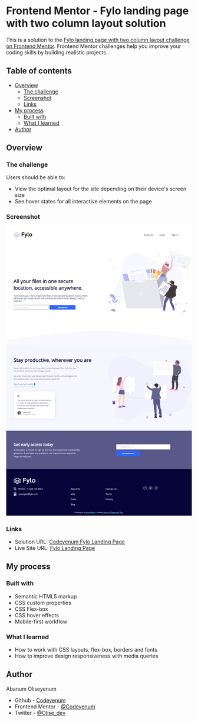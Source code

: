 # Frontend Mentor - Fylo landing page with two column layout solution

This is a solution to the [Fylo landing page with two column layout challenge on Frontend Mentor](https://www.frontendmentor.io/challenges/fylo-landing-page-with-two-column-layout-5ca5ef041e82137ec91a50f5). Frontend Mentor challenges help you improve your coding skills by building realistic projects. 

## Table of contents

- [Overview](#overview)
  - [The challenge](#the-challenge)
  - [Screenshot](#screenshot)
  - [Links](#links)
- [My process](#my-process)
  - [Built with](#built-with)
  - [What I learned](#what-i-learned)
- [Author](#author)

## Overview

### The challenge

Users should be able to:

- View the optimal layout for the site depending on their device's screen size
- See hover states for all interactive elements on the page

### Screenshot

![](./images/FireShot%20Capture%20002%20-%20Fylo%20landing%20page.png)

### Links

- Solution URL: [Codeyenum Fylo Landing Page](https://www.frontendmentor.io/solutions/fylo-landing-page-with-html-and-css-pHvUFYacab)
- Live Site URL: [Fylo Landing Page](https://olise-fylo-landing-page.netlify.app/)

## My process

### Built with

- Semantic HTML5 markup
- CSS custom properties
- CSS Flex-box
- CSS hover effects
- Mobile-first workflow

### What I learned

- How to work with CSS layouts, flex-box, borders and fonts
- How to improve design responsiveness with media queries


## Author

Abanum Oliseyenum
- Github - [Codeyenum](https://github.com/Codeyenum/)
- Frontend Mentor - [@Codeyenum](https://www.frontendmentor.io/profile/codeyenum)
- Twitter - [@Olise_dev](https://www.twitter.com/Olise_dev)
